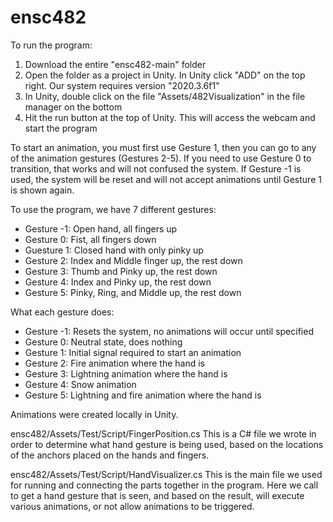 # ensc482

To run the program:
1. Download the entire "ensc482-main" folder
2. Open the folder as a project in Unity. In Unity click "ADD" on the top right. Our system requires version "2020.3.6f1"
4. In Unity, double click on the file "Assets/482Visualization" in the file manager on the bottom
5. Hit the run button at the top of Unity. This will access the webcam and start the program

To start an animation, you must first use Gesture 1, then you can go to any of the animation gestures (Gestures 2-5). If you need to use Gesture 0
to transition, that works and will not confused the system. If Gesture -1 is used, the system will be reset and will not accept animations until
Gesture 1 is shown again.

To use the program, we have 7 different gestures:
- Gesture -1: Open hand, all fingers up
- Gesture 0: Fist, all fingers down
- Guesture 1: Closed hand with only pinky up
- Gesture 2: Index and Middle finger up, the rest down
- Gesture 3: Thumb and Pinky up, the rest down
- Gesture 4: Index and Pinky up, the rest down
- Gesture 5: Pinky, Ring, and Middle up, the rest down

What each gesture does:
- Gesture -1: Resets the system, no animations will occur until specified
- Gesture 0: Neutral state, does nothing
- Gesture 1: Initial signal required to start an animation
- Gesture 2: Fire animation where the hand is
- Gesture 3: Lightning animation where the hand is
- Gesture 4: Snow animation
- Gesture 5: Lightning and fire animation where the hand is

Animations were created locally in Unity.

ensc482/Assets/Test/Script/FingerPosition.cs
This is a C# file we wrote in order to determine what hand gesture is being used, based on the locations of the anchors placed on the hands and fingers.

ensc482/Assets/Test/Script/HandVisualizer.cs
This is the main file we used for running and connecting the parts together in the program. Here we call to get a hand gesture that is seen, and based
on the result, will execute various animations, or not allow animations to be triggered.
